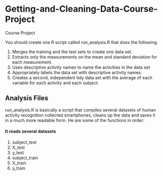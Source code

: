 # Getting-and-Cleaning-Data-Course-Project
Course Project

You should create one R script called run_analysis.R that does the following.

1. Merges the training and the test sets to create one data set.
2. Extracts only the measurements on the mean and standard deviation for each measurement.
3. Uses descriptive activity names to name the activities in the data set
4. Appropriately labels the data set with descriptive activity names.
5. Creates a second, independent tidy data set with the average of each variable for each activity and each subject.

## Analysis Files
run_analysis.R  is basically a script that compiles several datasets of human activity recognition collected smartphones, cleans up the data and saves it in a much more readable form. He are some of the functions in order:

#### It reads several datasets
1. subject_test 
2. X_test
3. y_test
4. subject_train 
5. X_train 
6. y_train 

###
